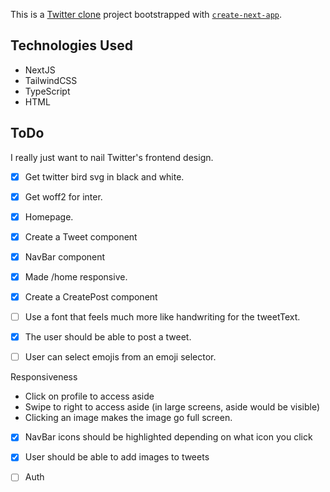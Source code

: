 This is a [Twitter clone](https://twitt3r-clone.netlify.app/) project bootstrapped with [`create-next-app`](https://nextjs.org/docs/app/api-reference/cli/create-next-app).

## Technologies Used
-  NextJS
-  TailwindCSS
-  TypeScript
-  HTML

## ToDo
I really just want to nail Twitter's frontend design.
- [x] Get twitter bird svg in black and white.
- [x] Get woff2 for inter.
- [x] Homepage.
- [x] Create a Tweet component
- [x] NavBar component
- [x] Made /home responsive.
- [x] Create a CreatePost component
- [ ] Use a font that feels much more like handwriting for the tweetText.
- [x] The user should be able to post a tweet.
- [ ] User can select emojis from an emoji selector.


Responsiveness
- Click on profile to access aside
- Swipe to right to access aside (in large screens, aside would be visible)
- Clicking an image makes the image go full screen.

- [x] NavBar icons should be highlighted depending on what icon you click

- [x] User should be able to add images to tweets


- [ ] Auth

